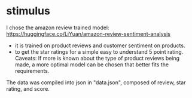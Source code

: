 # stimulus

I chose the amazon review trained model: https://huggingface.co/LiYuan/amazon-review-sentiment-analysis
- it is trained on product reviews and customer sentiment on products.
- to get the star ratings for a simple easy to understand 5 point rating.
Caveats: If more is known about the type of product reviews being made, a more optimal model can be chosen that better fits the requirements.


The data was compiled into json in "data.json", composed of review, star rating, and score.
